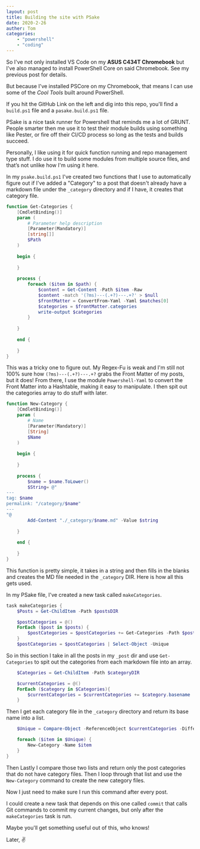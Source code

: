 ```yaml
---
layout: post
title: Building the site with PSake
date: 2020-2-26
auther: Tom
categories:
    - "powershell"
    - "coding"
---
```


So I've not only installed VS Code on my **ASUS C434T Chromebook** but I've also managed to install PowerShell Core on said Chromebook. See my previous post for details. 

But because I've installed PSCore on my Chromebook, that means I can use some of the _Cool Tools_ built around PowerShell. 

If you hit the GitHub Link on the left and dig into this repo, you'll find a `build.ps1` file and a `pasake.build.ps1` file. 

PSake is a nice task runner for Powershell that reminds me a lot of GRUNT. People smarter then me use it to test their module builds using something like Pester, or fire off their CI/CD process so long as the tests and builds succeed. 

Personally, I like using it for quick function running and repo management type stuff. I do use it to build some modules from multiple source files, and that’s not unlike how I'm using it here. 

In my `psake.build.ps1` I've created two functions that I use to automatically figure out if I've added a "Category" to a post that doesn't already have a markdown file under the `_category` directory and if I have, it creates that category file. 

```PowerShell
function Get-Categories {
    [CmdletBinding()]
    param (
        # Parameter help description
        [Parameter(Mandatory)]
        [string[]]
        $Path
    )
    
    begin {
        
    }
    
    process {
        foreach ($item in $path) {
            $content = Get-Content -Path $item -Raw
            $content -match '(?ms)---(.+?)---.+?' > $null
            $frontMatter = ConvertFrom-Yaml -Yaml $matches[0]
            $categories = $frontMatter.categories
            write-output $categories
        }
        
    }
    
    end {
        
    }
}
```
This was a tricky one to figure out. My Regex-Fu is weak and I'm still not 100% sure how `(?ms)---(.+?)---.+?` grabs the Front Matter of my posts, but it does! From there, I use the module `Powershell-Yaml` to convert the Front Matter into a Hashtable, making it easy to manipulate. I then spit out the categories array to do stuff with later. 

```PowerShell
function New-Category {
    [CmdletBinding()]
    param (
        # Name
        [Parameter(Mandatory)]
        [String]
        $Name
    )
    
    begin {
        
    }
    
    process {
        $name = $name.ToLower()
        $String= @"
---
tag: $name
permalink: "/category/$name"
---
"@
        Add-Content "./_category/$name.md" -Value $string
        
    }
    
    end {
        
    }
}
```
This function is pretty simple, it takes in a string and then fills in the blanks and creates the MD file needed in the `_category` DIR. Here is how all this gets used. 

In my PSake file, I've created a new task called `makeCategories`. 

```PowerShell
task makeCategories {
    $Posts = Get-ChildItem -Path $postsDIR

    $postCategories = @()
    ForEach ($post in $posts) {
        $postCategories = $postCategories += Get-Categories -Path $post.fullname
    }
    $postCategories = $postCategories | Select-Object -Unique
```
So in this section I take in all the posts in my `_post` dir and use `Get-Categories` to spit out the categories from each markdown file into an array. 

```PowerShell
    $Categories = Get-ChildItem -Path $categoryDIR

    $currentCategories = @()
    ForEach ($category in $Categories){
        $currentCategories = $currentCategories += $category.basename
    }
```
Then I get each category file in the `_category` directory and return its base name into a list. 
```PowerShell
    $Unique = Compare-Object -ReferenceObject $currentCategories -DifferenceObject $postCategories -PassThru

    foreach ($item in $Unique) {
        New-Category -Name $item
    }
}
```
Then Lastly I compare those two lists and return only the post categories that do not have category files. Then I loop through that list and use the `New-Category` command to create the new category files. 

Now I just need to make sure I run this command after every post. 

I could create a new task that depends on this one called `commit` that calls Git commands to commit my current changes, but only after the `makeCategories` task is run. 

Maybe you'll get something useful out of this, who knows!

Later, ✌
